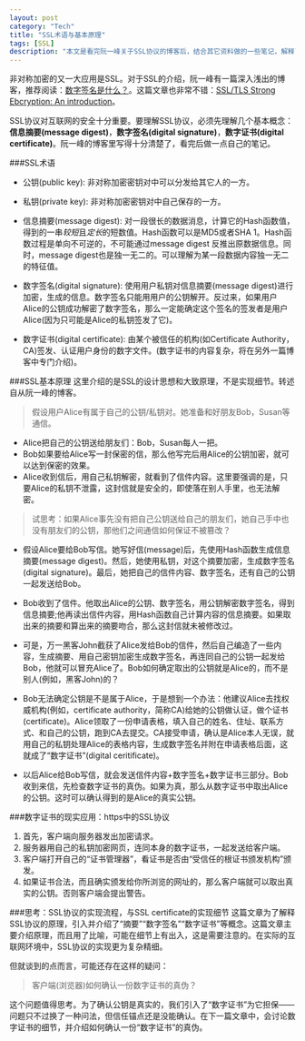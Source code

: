 ```yaml
---
layout: post    
category: "Tech"   
title: "SSL术语与基本原理"      
tags: [SSL]   
description: "本文是看完阮一峰关于SSL协议的博客后，结合其它资料做的一些笔记，解释了公钥、私钥、信息摘要、数字签名、数字证书等一系列概念。"
---
```


非对称加密的又一大应用是SSL。对于SSL的介绍，阮一峰有一篇深入浅出的博客，推荐阅读：[数字签名是什么？](http://www.ruanyifeng.com/blog/2011/08/what_is_a_digital_signature.html)。这篇文章也非常不错：[SSL/TLS Strong Ebcryption: An introduction](http://httpd.apache.org/docs/current/ssl/ssl_intro.html)。  

SSL协议对互联网的安全十分重要。要理解SSL协议，必须先理解几个基本概念：**信息摘要(message digest)**，**数字签名(digital signature)**，**数字证书(digital certificate)**。阮一峰的博客里写得十分清楚了，看完后做一点自己的笔记。  

###SSL术语
- 公钥(public key): 非对称加密密钥对中可以分发给其它人的一方。  

- 私钥(private key): 非对称加密密钥对中自己保存的一方。  

- 信息摘要(message digest): 对一段很长的数据消息，计算它的Hash函数值，得到的一串*较短*且*定长*的短数值。Hash函数可以是MD5或者SHA 1。Hash函数过程是单向不可逆的，不可能通过message digest 反推出原数据信息。同时，message digest也是独一无二的。可以理解为某一段数据内容独一无二的特征值。  

- 数字签名(digital signature): 使用用户私钥对信息摘要(message digest)进行加密，生成的信息。数字签名只能用用户的公钥解开。反过来，如果用户Alice的公钥成功解密了数字签名，那么一定能确定这个签名的签发者是用户Alice(因为只可能是Alice的私钥签发了它)。   

- 数字证书(digital certificate): 由某个被信任的机构(如Certificate Authority，CA)签发、认证用户身份的数字文件。(数字证书的内容复杂，将在另外一篇博客中专门介绍)。  

###SSL基本原理
这里介绍的是SSL的设计思想和大致原理，不是实现细节。转述自从阮一峰的博客。  

> 假设用户Alice有属于自己的公钥/私钥对。她准备和好朋友Bob，Susan等通信。  

- Alice把自己的公钥送给朋友们：Bob，Susan每人一把。  
- Bob如果要给Alice写一封保密的信，那么他写完后用Alice的公钥加密，就可以达到保密的效果。  
- Alice收到信后，用自己私钥解密，就看到了信件内容。这里要强调的是，只要Alice的私钥不泄露，这封信就是安全的，即使落在别人手里，也无法解密。  

> 试思考：如果Alice事先没有把自己公钥送给自己的朋友们，她自己手中也没有朋友们的公钥，那他们之间通信如何保证不被篡改？  

- 假设Alice要给Bob写信。她写好信(message)后，先使用Hash函数生成信息摘要(message digest)。然后，她使用私钥，对这个摘要加密，生成数字签名(digital signature)。最后，她把自己的信件内容、数字签名，还有自己的公钥一起发送给Bob。  

- Bob收到了信件。他取出Alice的公钥、数字签名，用公钥解密数字签名，得到信息摘要;他再读出信件内容，用Hash函数自己计算内容的信息摘要。如果取出来的摘要和算出来的摘要吻合，那么这封信就未被修改过。  

- 可是，万一黑客John截获了Alice发给Bob的信件，然后自己编造了一些内容，生成摘要、用自己密钥加密生成数字签名，再连同自己的公钥一起发给Bob，他就可以冒充Alice了。Bob如何确定取出的公钥就是Alice的，而不是别人(例如，黑客John)的？  

- Bob无法确定公钥是不是属于Alice，于是想到一个办法：他建议Alice去找权威机构(例如，certificate authority，简称CA)给她的公钥做认证，做个证书(certificate)。Alice领取了一份申请表格，填入自己的姓名、住址、联系方式、和自己的公钥，跑到CA去提交。CA接受申请，确认是Alice本人无误，就用自己的私钥处理Alice的表格内容，生成数字签名并附在申请表格后面，这就成了“数字证书”(digital ceritificate)。  

- 以后Alice给Bob写信，就会发送信件内容+数字签名+数字证书三部分。Bob收到来信，先检查数字证书的真伪。如果为真，那么从数字证书中取出Alice的公钥。这时可以确认得到的是Alice的真实公钥。  

###数字证书的现实应用：https中的SSL协议
1. 首先，客户端向服务器发出加密请求。  
2. 服务器用自己的私钥加密网页，连同本身的数字证书，一起发送给客户端。  
3. 客户端打开自己的“证书管理器”，看证书是否由“受信任的根证书颁发机构”颁发。  
4. 如果证书合法，而且确实颁发给你所浏览的网址的，那么客户端就可以取出真实的公钥。否则客户端会提出警告。  

###思考：SSL协议的实现流程，与SSL certificate的实现细节
这篇文章为了解释SSL协议的原理，引入并介绍了“摘要”“数字签名”“数字证书”等概念。这篇文章主要介绍原理，而且用了比喻，可能在细节上有出入，这是需要注意的。在实际的互联网环境中，SSL协议的实现更为复杂精细。  

但就谈到的点而言，可能还存在这样的疑问：  
> 客户端(浏览器)如何确认一份数字证书的真伪？  

这个问题值得思考。为了确认公钥是真实的，我们引入了“数字证书”为它担保——问题只不过换了一种问法，但信任锚点还是没能确认。在下一篇文章中，会讨论数字证书的细节，并介绍如何确认一份“数字证书”的真伪。
